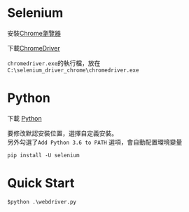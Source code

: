# Selenium

安裝[Chrome瀏覽器](https://www.google.com.tw/chrome/index.html)  

下載[ChromeDriver](https://sites.google.com/a/chromium.org/chromedriver/downloads)  

`chromedriver.exe`的執行檔，放在`C:\selenium_driver_chrome\chromedriver.exe`  

# Python

下載 [Python](https://www.python.org/)

要修改默認安裝位置，選擇自定義安裝。  
另外勾選了`Add Python 3.6 to PATH` 選項，會自動配置環境變量


`pip install -U selenium`  

# Quick Start

`$python .\webdriver.py`  
